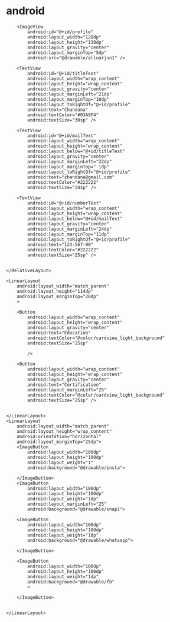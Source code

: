 # android
<?xml version="1.0" encoding="utf-8"?>
<LinearLayout xmlns:android="http://schemas.android.com/apk/res/android"
    android:orientation="vertical"
    android:layout_width="match_parent"
    android:layout_height="match_parent">
    <RelativeLayout
        android:layout_width="match_parent"
        android:layout_height="wrap_content" >


        <ImageView
            android:id="@+id/profile"
            android:layout_width="128dp"
            android:layout_height="130dp"
            android:layout_gravity="center"
            android:layout_marginTop="5dp"
            android:src="@drawable/alluarjun1" />

        <TextView
            android:id="@+id/titleText"
            android:layout_width="wrap_content"
            android:layout_height="wrap_content"
            android:layout_gravity="center"
            android:layout_marginLeft="21dp"
            android:layout_marginTop="10dp"
            android:layout_toRightOf="@+id/profile"
            android:text="Chandana"
            android:textColor="#03A9F4"
            android:textSize="30sp" />

        <TextView
            android:id="@+id/mailText"
            android:layout_width="wrap_content"
            android:layout_height="wrap_content"
            android:layout_below="@+id/titleText"
            android:layout_gravity="center"
            android:layout_marginLeft="22dp"
            android:layout_marginTop="-1dp"
            android:layout_toRightOf="@+id/profile"
            android:text="chandana@gmail.com"
            android:textColor="#222222"
            android:textSize="24sp" />

        <TextView
            android:id="@+id/numberText"
            android:layout_width="wrap_content"
            android:layout_height="wrap_content"
            android:layout_below="@+id/mailText"
            android:layout_gravity="center"
            android:layout_marginLeft="24dp"
            android:layout_marginTop="11dp"
            android:layout_toRightOf="@+id/profile"
            android:text="123-567-90"
            android:textColor="#222222"
            android:textSize="25sp" />


    </RelativeLayout>

    <LinearLayout
        android:layout_width="match_parent"
        android:layout_height="114dp"
        android:layout_marginTop="20dp"
        >

        <Button
            android:layout_width="wrap_content"
            android:layout_height="wrap_content"
            android:layout_gravity="center"
            android:text="Education"
            android:textColor="@color/cardview_light_background"
            android:textSize="25sp"

            />

        <Button
            android:layout_width="wrap_content"
            android:layout_height="wrap_content"
            android:layout_gravity="center"
            android:text="Certification"
            android:layout_marginLeft="25"
            android:textColor="@color/cardview_light_background"
            android:textSize="25sp" />


    </LinearLayout>
    <LinearLayout
        android:layout_width="match_parent"
        android:layout_height="wrap_content"
        android:orientation="horizontal"
        android:layout_marginTop="25dp">
        <ImageButton
            android:layout_width="100dp"
            android:layout_height="100dp"
            android:layout_weight="1"
            android:background="@drawable/insta">

        </ImageButton>
        <ImageButton
            android:layout_width="100dp"
            android:layout_height="100dp"
            android:layout_weight="1dp"
            android:layout_marginLeft="25"
            android:background="@drawable/snap1">

        <ImageButton
            android:layout_width="100dp"
            android:layout_height="100dp"
            android:layout_weight="1dp"
            android:background="@drawable/whatsapp">

        </ImageButton>

        <ImageButton
            android:layout_width="100dp"
            android:layout_height="100dp"
            android:layout_weight="1dp"
            android:background="@drawable/fb"
            >

        </ImageButton>


    </LinearLayout>


</LinearLayout>


